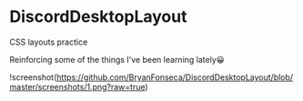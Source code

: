 # DiscordDesktopLayout
CSS layouts practice

Reinforcing some of the things I've been learning lately😀

!screenshot(https://github.com/BryanFonseca/DiscordDesktopLayout/blob/master/screenshots/1.png?raw=true)
